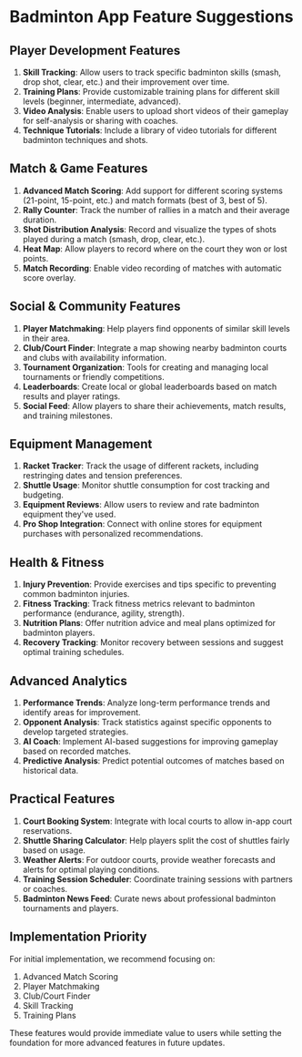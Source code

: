 # Badminton App Feature Suggestions

## Player Development Features
1. **Skill Tracking**: Allow users to track specific badminton skills (smash, drop shot, clear, etc.) and their improvement over time.
2. **Training Plans**: Provide customizable training plans for different skill levels (beginner, intermediate, advanced).
3. **Video Analysis**: Enable users to upload short videos of their gameplay for self-analysis or sharing with coaches.
4. **Technique Tutorials**: Include a library of video tutorials for different badminton techniques and shots.

## Match & Game Features
1. **Advanced Match Scoring**: Add support for different scoring systems (21-point, 15-point, etc.) and match formats (best of 3, best of 5).
2. **Rally Counter**: Track the number of rallies in a match and their average duration.
3. **Shot Distribution Analysis**: Record and visualize the types of shots played during a match (smash, drop, clear, etc.).
4. **Heat Map**: Allow players to record where on the court they won or lost points.
5. **Match Recording**: Enable video recording of matches with automatic score overlay.

## Social & Community Features
1. **Player Matchmaking**: Help players find opponents of similar skill levels in their area.
2. **Club/Court Finder**: Integrate a map showing nearby badminton courts and clubs with availability information.
3. **Tournament Organization**: Tools for creating and managing local tournaments or friendly competitions.
4. **Leaderboards**: Create local or global leaderboards based on match results and player ratings.
5. **Social Feed**: Allow players to share their achievements, match results, and training milestones.

## Equipment Management
1. **Racket Tracker**: Track the usage of different rackets, including restringing dates and tension preferences.
2. **Shuttle Usage**: Monitor shuttle consumption for cost tracking and budgeting.
3. **Equipment Reviews**: Allow users to review and rate badminton equipment they've used.
4. **Pro Shop Integration**: Connect with online stores for equipment purchases with personalized recommendations.

## Health & Fitness
1. **Injury Prevention**: Provide exercises and tips specific to preventing common badminton injuries.
2. **Fitness Tracking**: Track fitness metrics relevant to badminton performance (endurance, agility, strength).
3. **Nutrition Plans**: Offer nutrition advice and meal plans optimized for badminton players.
4. **Recovery Tracking**: Monitor recovery between sessions and suggest optimal training schedules.

## Advanced Analytics
1. **Performance Trends**: Analyze long-term performance trends and identify areas for improvement.
2. **Opponent Analysis**: Track statistics against specific opponents to develop targeted strategies.
3. **AI Coach**: Implement AI-based suggestions for improving gameplay based on recorded matches.
4. **Predictive Analysis**: Predict potential outcomes of matches based on historical data.

## Practical Features
1. **Court Booking System**: Integrate with local courts to allow in-app court reservations.
2. **Shuttle Sharing Calculator**: Help players split the cost of shuttles fairly based on usage.
3. **Weather Alerts**: For outdoor courts, provide weather forecasts and alerts for optimal playing conditions.
4. **Training Session Scheduler**: Coordinate training sessions with partners or coaches.
5. **Badminton News Feed**: Curate news about professional badminton tournaments and players.

## Implementation Priority
For initial implementation, we recommend focusing on:
1. Advanced Match Scoring
2. Player Matchmaking
3. Club/Court Finder
4. Skill Tracking
5. Training Plans

These features would provide immediate value to users while setting the foundation for more advanced features in future updates.